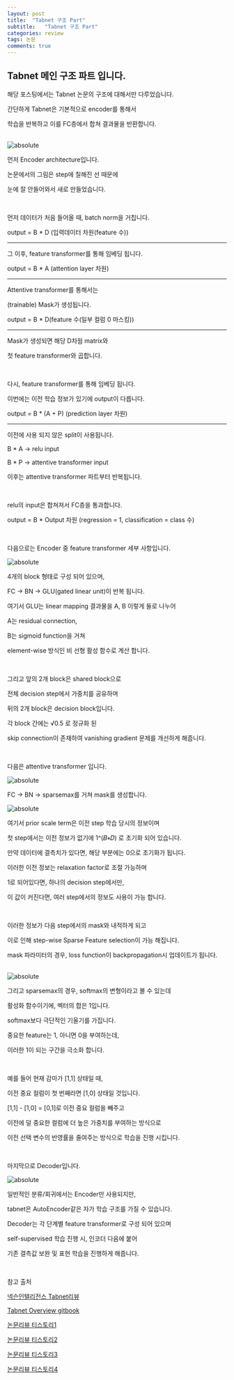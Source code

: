 ```yaml
---
layout: post
title:  "Tabnet 구조 Part"
subtitle:   "Tabnet 구조 Part"
categories: review
tags: 논문
comments: true
---
```


## Tabnet 메인 구조 파트 입니다.

해당 포스팅에서는 Tabnet 논문의 구조에 대해서만 다루었습니다.

간단하게 Tabnet은 기본적으로 encoder를 통해서 

학습을 반복하고 이를 FC층에서 합쳐 결과물을 반환합니다.

<br/>

<img data-action="zoom" src='{{ "/assets/img/tabnet/encoder.PNG" | relative_url }}' alt='absolute'>

먼저 Encoder architecture입니다.

논문에서의 그림은 step에 칠해진 선 때문에

눈에 잘 안들어와서 새로 만들었습니다.

<br/>

먼저 데이터가 처음 들어올 때, batch norm을 거칩니다. 

output = B * D (입력데이터 차원(feature 수))

-----------------

그 이후, feature transformer를 통해 임베딩 됩니다.

output = B * A (attention layer 차원)

-----------------

Attentive transformer를 통해서는

(trainable) Mask가 생성됩니다.

output = B * D(feature 수(일부 컬럼 0 마스킹))

-----------------

Mask가 생성되면 해당 D차웜 matrix와

첫 feature transformer와 곱합니다.

<br/>

다시, feature transformer를 통해 임베딩 됩니다.

이번에는 이전 학습 정보가 있기에 output이 다릅니다.

output = B * (A + P) (prediction layer 차원)

-----------------

이전에 사용 되지 않은 split이 사용됩니다.

B * A -> relu input

B * P -> attentive transformer input

이후는 attentive transformer 파트부터 반복됩니다.

<br/>

relu의 input은 합쳐져서 FC층을 통과합니다.

output = B * Output 차원 (regression = 1, classification = class 수)

<br/>

다음으로는 Encoder 중 feature transformer 세부 사항입니다.

<img data-action="zoom" src='{{ "/assets/img/tabnet/feature_transformer.PNG" | relative_url }}' alt='absolute'>

4개의 block 형태로 구성 되어 있으며,

FC -> BN -> GLU(gated linear unit)이 반복 됩니다.

여기서 GLU는 linear mapping 결과물을 A, B 이렇게 둘로 나누어

A는 residual connection,

B는 sigmoid function을 거쳐

element-wise 방식인 비 선형 활성 함수로 계산 합니다.

<br/>

그리고 앞의 2개 block은 shared block으로 

전체 decision step에서 가중치를 공유하며

뒤의 2개 block은 decision block입니다.

각 block 간에는 √0.5 로 정규화 된

skip connection이 존재하여 vanishing gradient 문제를 개선하게 해줍니다.

<br/>

다음은 attentive transformer 입니다.

<img data-action="zoom" src='{{ "/assets/img/tabnet/attentive_transformer.PNG" | relative_url }}' alt='absolute'>

FC -> BN -> sparsemax를 거쳐 mask를 생성합니다.

<img data-action="zoom" src='{{ "/assets/img/tabnet/mask_def.PNG" | relative_url }}' alt='absolute'>

여기서 prior scale term은 이전 step 학습 당시의 정보이며

첫 step에서는 이전 정보가 없기에 1^(𝐵∗𝐷) 로 초기화 되어 있습니다.

만약 데이터에 결측치가 있다면, 해당 부분에는 0으로 초기화가 됩니다.

이러한 이전 정보는 relaxation factor로 조절 가능하며

1로 되어있다면, 하나의 decision step에서만,

이 값이 커진다면, 여러 step에서의 정보도 사용이 가능 합니다.

<br/>

이러한 정보가 다음 step에서의 mask와 내적하게 되고

이로 인해 step-wise Sparse Feature selection이 가능 해집니다.

mask 파라미터의 경우, loss function이 backpropagation시 업데이트가 됩니다.

<br/>

<img data-action="zoom" src='{{ "/assets/img/tabnet/sparsemax.PNG" | relative_url }}' alt='absolute'>

그리고 sparsemax의 경우, softmax의 변형이라고 볼 수 있는데

활성화 함수이기에, 벡터의 합은 1입니다.

softmax보다 극단적인 기울기를 가집니다.

중요한 feature는 1, 아니면 0을 부여하는데,

이러한 1이 되는 구간을 극소화 합니다.

<br/>

예를 들어 현재 감마가 [1,1] 상태일 때,

이전 중요 컬럼이 첫 번째라면 [1,0] 상태일 것입니다.

[1,1] - [1,0] = [0,1]로 이전 중요 컬럼을 빼주고

이전에 덜 중요한 컬럼에 더 높은 가중치를 부여하는 방식으로

이전 선택 변수의 반영률을 줄여주는 방식으로 학습을 진행 시킵니다.

<br/>

마지막으로 Decoder입니다.

<img data-action="zoom" src='{{ "/assets/img/tabnet/decoder.PNG" | relative_url }}' alt='absolute'>

일반적인 분류/회귀에서는 Encoder만 사용되지만,

tabnet은 AutoEncoder같은 자가 학습 구조를 가질 수 있습니다.

Decoder는 각 단계별 feature transformer로 구성 되어 있으며

self-supervised 학습 진행 시, 인코더 다음에 붙어

기존 결측값 보완 및 표현 학습을 진행하게 해줍니다.

<br/>

참고 출처

[넥슨인텔리전스 Tabnet리뷰](https://www.intelligencelabs.tech/3ac72939-db45-4804-9b9d-3ec2c08ef504)

[Tabnet Overview gitbook](https://housekdk.gitbook.io/ml/ml/tabular/tabnet-overview)

[논문리뷰 티스토리1](https://huidea.tistory.com/292)

[논문리뷰 티스토리2](https://wsshin.tistory.com/5)

[논문리뷰 티스토리3](https://slowsteadystat.tistory.com/23)

[논문리뷰 티스토리4](https://today-1.tistory.com/54)